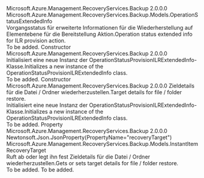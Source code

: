 <Type Name="OperationStatusProvisionILRExtendedInfo" FullName="Microsoft.Azure.Management.RecoveryServices.Backup.Models.OperationStatusProvisionILRExtendedInfo">
  <TypeSignature Language="C#" Value="public class OperationStatusProvisionILRExtendedInfo : Microsoft.Azure.Management.RecoveryServices.Backup.Models.OperationStatusExtendedInfo" />
  <TypeSignature Language="ILAsm" Value=".class public auto ansi beforefieldinit OperationStatusProvisionILRExtendedInfo extends Microsoft.Azure.Management.RecoveryServices.Backup.Models.OperationStatusExtendedInfo" />
  <TypeSignature Language="DocId" Value="T:Microsoft.Azure.Management.RecoveryServices.Backup.Models.OperationStatusProvisionILRExtendedInfo" />
  <TypeSignature Language="VB.NET" Value="Public Class OperationStatusProvisionILRExtendedInfo&#xA;Inherits OperationStatusExtendedInfo" />
  <TypeSignature Language="F#" Value="type OperationStatusProvisionILRExtendedInfo = class&#xA;    inherit OperationStatusExtendedInfo" />
  <AssemblyInfo>
    <AssemblyName>Microsoft.Azure.Management.RecoveryServices.Backup</AssemblyName>
    <AssemblyVersion>2.0.0.0</AssemblyVersion>
  </AssemblyInfo>
  <Base>
    <BaseTypeName>Microsoft.Azure.Management.RecoveryServices.Backup.Models.OperationStatusExtendedInfo</BaseTypeName>
  </Base>
  <Interfaces />
  <Docs>
    <summary>
            <span data-ttu-id="81b30-101">Vorgangsstatus für erweiterte Informationen für die Wiederherstellung auf Elementebene für die Bereitstellung Aktion.</span><span class="sxs-lookup"><span data-stu-id="81b30-101">Operation status extended info for ILR provision action.</span></span>
            </summary>
    <remarks>To be added.</remarks>
  </Docs>
  <Members>
    <Member MemberName=".ctor">
      <MemberSignature Language="C#" Value="public OperationStatusProvisionILRExtendedInfo ();" />
      <MemberSignature Language="ILAsm" Value=".method public hidebysig specialname rtspecialname instance void .ctor() cil managed" />
      <MemberSignature Language="DocId" Value="M:Microsoft.Azure.Management.RecoveryServices.Backup.Models.OperationStatusProvisionILRExtendedInfo.#ctor" />
      <MemberSignature Language="VB.NET" Value="Public Sub New ()" />
      <MemberType>Constructor</MemberType>
      <AssemblyInfo>
        <AssemblyName>Microsoft.Azure.Management.RecoveryServices.Backup</AssemblyName>
        <AssemblyVersion>2.0.0.0</AssemblyVersion>
      </AssemblyInfo>
      <Parameters />
      <Docs>
        <summary>
            <span data-ttu-id="81b30-102">Initialisiert eine neue Instanz der OperationStatusProvisionILRExtendedInfo-Klasse.</span><span class="sxs-lookup"><span data-stu-id="81b30-102">Initializes a new instance of the OperationStatusProvisionILRExtendedInfo class.</span></span>
            </summary>
        <remarks>To be added.</remarks>
      </Docs>
    </Member>
    <Member MemberName=".ctor">
      <MemberSignature Language="C#" Value="public OperationStatusProvisionILRExtendedInfo (Microsoft.Azure.Management.RecoveryServices.Backup.Models.InstantItemRecoveryTarget recoveryTarget = null);" />
      <MemberSignature Language="ILAsm" Value=".method public hidebysig specialname rtspecialname instance void .ctor(class Microsoft.Azure.Management.RecoveryServices.Backup.Models.InstantItemRecoveryTarget recoveryTarget) cil managed" />
      <MemberSignature Language="DocId" Value="M:Microsoft.Azure.Management.RecoveryServices.Backup.Models.OperationStatusProvisionILRExtendedInfo.#ctor(Microsoft.Azure.Management.RecoveryServices.Backup.Models.InstantItemRecoveryTarget)" />
      <MemberSignature Language="VB.NET" Value="Public Sub New (Optional recoveryTarget As InstantItemRecoveryTarget = null)" />
      <MemberSignature Language="F#" Value="new Microsoft.Azure.Management.RecoveryServices.Backup.Models.OperationStatusProvisionILRExtendedInfo : Microsoft.Azure.Management.RecoveryServices.Backup.Models.InstantItemRecoveryTarget -&gt; Microsoft.Azure.Management.RecoveryServices.Backup.Models.OperationStatusProvisionILRExtendedInfo" Usage="new Microsoft.Azure.Management.RecoveryServices.Backup.Models.OperationStatusProvisionILRExtendedInfo recoveryTarget" />
      <MemberType>Constructor</MemberType>
      <AssemblyInfo>
        <AssemblyName>Microsoft.Azure.Management.RecoveryServices.Backup</AssemblyName>
        <AssemblyVersion>2.0.0.0</AssemblyVersion>
      </AssemblyInfo>
      <Parameters>
        <Parameter Name="recoveryTarget" Type="Microsoft.Azure.Management.RecoveryServices.Backup.Models.InstantItemRecoveryTarget" />
      </Parameters>
      <Docs>
        <param name="recoveryTarget"><span data-ttu-id="81b30-103">Zieldetails für die Datei / Ordner wiederherzustellen.</span><span class="sxs-lookup"><span data-stu-id="81b30-103">Target details for file / folder restore.</span></span></param>
        <summary>
            <span data-ttu-id="81b30-104">Initialisiert eine neue Instanz der OperationStatusProvisionILRExtendedInfo-Klasse.</span><span class="sxs-lookup"><span data-stu-id="81b30-104">Initializes a new instance of the OperationStatusProvisionILRExtendedInfo class.</span></span>
            </summary>
        <remarks>To be added.</remarks>
      </Docs>
    </Member>
    <Member MemberName="RecoveryTarget">
      <MemberSignature Language="C#" Value="public Microsoft.Azure.Management.RecoveryServices.Backup.Models.InstantItemRecoveryTarget RecoveryTarget { get; set; }" />
      <MemberSignature Language="ILAsm" Value=".property instance class Microsoft.Azure.Management.RecoveryServices.Backup.Models.InstantItemRecoveryTarget RecoveryTarget" />
      <MemberSignature Language="DocId" Value="P:Microsoft.Azure.Management.RecoveryServices.Backup.Models.OperationStatusProvisionILRExtendedInfo.RecoveryTarget" />
      <MemberSignature Language="VB.NET" Value="Public Property RecoveryTarget As InstantItemRecoveryTarget" />
      <MemberSignature Language="F#" Value="member this.RecoveryTarget : Microsoft.Azure.Management.RecoveryServices.Backup.Models.InstantItemRecoveryTarget with get, set" Usage="Microsoft.Azure.Management.RecoveryServices.Backup.Models.OperationStatusProvisionILRExtendedInfo.RecoveryTarget" />
      <MemberType>Property</MemberType>
      <AssemblyInfo>
        <AssemblyName>Microsoft.Azure.Management.RecoveryServices.Backup</AssemblyName>
        <AssemblyVersion>2.0.0.0</AssemblyVersion>
      </AssemblyInfo>
      <Attributes>
        <Attribute>
          <AttributeName>Newtonsoft.Json.JsonProperty(PropertyName="recoveryTarget")</AttributeName>
        </Attribute>
      </Attributes>
      <ReturnValue>
        <ReturnType>Microsoft.Azure.Management.RecoveryServices.Backup.Models.InstantItemRecoveryTarget</ReturnType>
      </ReturnValue>
      <Docs>
        <summary>
            <span data-ttu-id="81b30-105">Ruft ab oder legt ihn fest Zieldetails für die Datei / Ordner wiederherzustellen.</span><span class="sxs-lookup"><span data-stu-id="81b30-105">Gets or sets target details for file / folder restore.</span></span>
            </summary>
        <value>To be added.</value>
        <remarks>To be added.</remarks>
      </Docs>
    </Member>
  </Members>
</Type>